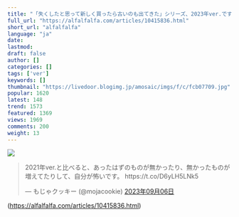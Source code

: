 ```yaml
---
title: "「失くしたと思って新しく買ったら古いのも出てきた」シリーズ、2023年ver.です。 : アルファルファモザイク"
full_url: "https://alfalfalfa.com/articles/10415836.html"
short_url: "alfalfalfa"
language: "ja"
date: 
lastmod: 
draft: false
author: []
categories: []
tags: ['ver']
keywords: []
thumbnail: "https://livedoor.blogimg.jp/amosaic/imgs/f/c/fcb07709.jpg"
popular: 1620
latest: 148
trend: 1573
featured: 1369
views: 1969
comments: 200
weight: 13
---
```


![](https://livedoor.blogimg.jp/amosaic/imgs/f/c/fcb07709.jpg)

<blockquote class='twitter-tweet'><p lang='ja' dir='ltr'>2021年ver.と比べると、あったはずのものが無かったり、無かったものが増えてたりして、自分が怖いです。 https://t.co/D6yLH5LNk5</p>— もじゃクッキー (@mojacookie) <a href='https://twitter.com/mojacookie/status/1699225696810455405' target='_blank' rel='nofollow'>2023年09月06日</a></blockquote> 

(https://alfalfalfa.com/articles/10415836.html)
